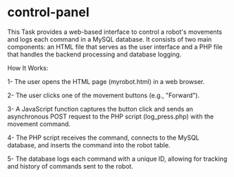 # control-panel

This Task provides a web-based interface to control a robot's movements and logs each command in a MySQL database. It consists of two main components: an HTML file that serves as the user interface and a PHP file that handles the backend processing and database logging.

How It Works:

1- The user opens the HTML page (myrobot.html) in a web browser.

2- The user clicks one of the movement buttons (e.g., "Forward").


3- A JavaScript function captures the button click and sends an asynchronous POST request to the PHP script (log_press.php) with the movement command.

4- The PHP script receives the command, connects to the MySQL database, and inserts the command into the robot table.

5- The database logs each command with a unique ID, allowing for tracking and history of commands sent to the robot.

